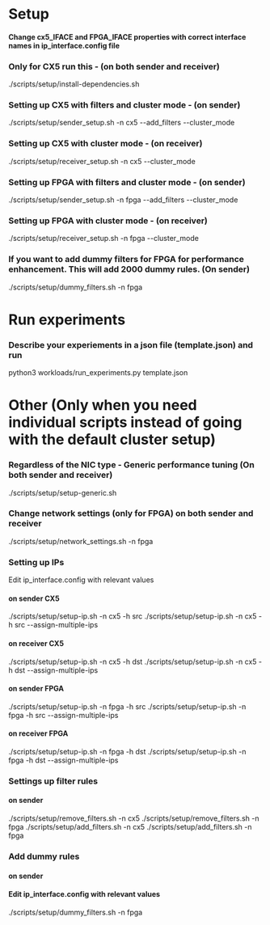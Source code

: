 # Setup

#### Change cx5_IFACE and FPGA_IFACE properties with correct interface names in ip_interface.config file

### Only for CX5 run this - (on both sender and receiver) 
./scripts/setup/install-dependencies.sh

### Setting up CX5 with filters and cluster mode - (on sender)
./scripts/setup/sender_setup.sh -n cx5 --add_filters --cluster_mode

### Setting up CX5 with cluster mode - (on receiver)
./scripts/setup/receiver_setup.sh -n cx5 --cluster_mode

### Setting up FPGA with filters and cluster mode - (on sender)
./scripts/setup/sender_setup.sh -n fpga --add_filters --cluster_mode

### Setting up FPGA with cluster mode - (on receiver)
./scripts/setup/receiver_setup.sh -n fpga --cluster_mode

### If you want to add dummy filters for FPGA for performance enhancement. This will add 2000 dummy rules. (On sender)
./scripts/setup/dummy_filters.sh -n fpga

# Run experiments

### Describe your experiements in a json file (template.json) and run 
python3 workloads/run_experiments.py template.json

# Other (Only when you need individual scripts instead of going with the default cluster setup)

### Regardless of the NIC type - Generic performance tuning (On both sender and receiver)
./scripts/setup/setup-generic.sh

### Change network settings (only for FPGA) on both sender and receiver
./scripts/setup/network_settings.sh -n fpga

### Setting up IPs
Edit ip_interface.config with relevant  values
#### on sender CX5
./scripts/setup/setup-ip.sh -n cx5 -h src 
./scripts/setup/setup-ip.sh -n cx5 -h src --assign-multiple-ips 
#### on receiver CX5
./scripts/setup/setup-ip.sh -n cx5 -h dst
./scripts/setup/setup-ip.sh -n cx5 -h dst --assign-multiple-ips
#### on sender FPGA
./scripts/setup/setup-ip.sh -n fpga -h src 
./scripts/setup/setup-ip.sh -n fpga -h src --assign-multiple-ips 
#### on receiver FPGA
./scripts/setup/setup-ip.sh -n fpga -h dst
./scripts/setup/setup-ip.sh -n fpga -h dst --assign-multiple-ips

### Settings up filter rules
#### on sender
./scripts/setup/remove_filters.sh -n cx5
./scripts/setup/remove_filters.sh -n fpga
./scripts/setup/add_filters.sh -n cx5
./scripts/setup/add_filters.sh -n fpga

### Add dummy rules
#### on sender
#### Edit ip_interface.config with relevant  values
./scripts/setup/dummy_filters.sh -n fpga








